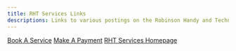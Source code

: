 ```yaml
---
title: RHT Services Links
descriptions: Links to various postings on the Robinson Handy and Technology Services website.
---
```


[Book A Service](/request)
[Make A Payment](/payment)
[RHT Services Homepage](/)